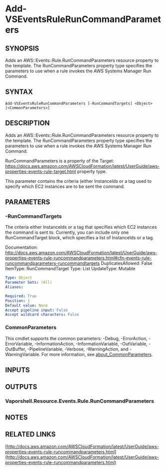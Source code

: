 # Add-VSEventsRuleRunCommandParameters

## SYNOPSIS
Adds an AWS::Events::Rule.RunCommandParameters resource property to the template.
The RunCommandParameters property type specifies the parameters to use when a rule invokes the AWS Systems Manager Run Command.

## SYNTAX

```
Add-VSEventsRuleRunCommandParameters [-RunCommandTargets] <Object> [<CommonParameters>]
```

## DESCRIPTION
Adds an AWS::Events::Rule.RunCommandParameters resource property to the template.
The RunCommandParameters property type specifies the parameters to use when a rule invokes the AWS Systems Manager Run Command.

RunCommandParameters is a property of the Target: https://docs.aws.amazon.com/AWSCloudFormation/latest/UserGuide/aws-properties-events-rule-target.html property type.

This parameter contains the criteria (either InstanceIds or a tag used to specify which EC2 instances are to be sent the command.

## PARAMETERS

### -RunCommandTargets
The criteria either InstanceIds or a tag that specifies which EC2 instances the command is sent to.
Currently, you can include only one RunCommandTarget block, which specifies a list of InstanceIds or a tag.

Documentation: http://docs.aws.amazon.com/AWSCloudFormation/latest/UserGuide/aws-properties-events-rule-runcommandparameters.html#cfn-events-rule-runcommandparameters-runcommandtargets
DuplicatesAllowed: False
ItemType: RunCommandTarget
Type: List
UpdateType: Mutable

```yaml
Type: Object
Parameter Sets: (All)
Aliases:

Required: True
Position: 1
Default value: None
Accept pipeline input: False
Accept wildcard characters: False
```

### CommonParameters
This cmdlet supports the common parameters: -Debug, -ErrorAction, -ErrorVariable, -InformationAction, -InformationVariable, -OutVariable, -OutBuffer, -PipelineVariable, -Verbose, -WarningAction, and -WarningVariable. For more information, see [about_CommonParameters](http://go.microsoft.com/fwlink/?LinkID=113216).

## INPUTS

## OUTPUTS

### Vaporshell.Resource.Events.Rule.RunCommandParameters
## NOTES

## RELATED LINKS

[http://docs.aws.amazon.com/AWSCloudFormation/latest/UserGuide/aws-properties-events-rule-runcommandparameters.html](http://docs.aws.amazon.com/AWSCloudFormation/latest/UserGuide/aws-properties-events-rule-runcommandparameters.html)

